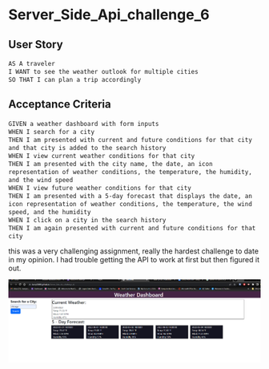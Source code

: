 # Server_Side_Api_challenge_6

## User Story

```
AS A traveler
I WANT to see the weather outlook for multiple cities
SO THAT I can plan a trip accordingly
```

## Acceptance Criteria

```
GIVEN a weather dashboard with form inputs
WHEN I search for a city
THEN I am presented with current and future conditions for that city and that city is added to the search history
WHEN I view current weather conditions for that city
THEN I am presented with the city name, the date, an icon representation of weather conditions, the temperature, the humidity, and the wind speed
WHEN I view future weather conditions for that city
THEN I am presented with a 5-day forecast that displays the date, an icon representation of weather conditions, the temperature, the wind speed, and the humidity
WHEN I click on a city in the search history
THEN I am again presented with current and future conditions for that city
```

this was a very challenging assignment, really the hardest challenge to date in my opinion.
I had trouble getting the API to work at first but then figured it out.


![Live_Screen_Shot.png](https://github.com/Barry25000/Server_Side_Api_challenge_6/blob/main/assets/images/Live_Screen_Shot.png)
